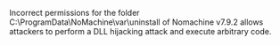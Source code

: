 Incorrect permissions for the folder C:\ProgramData\NoMachine\var\uninstall of Nomachine v7.9.2 allows attackers to perform a DLL hijacking attack and execute arbitrary code.
